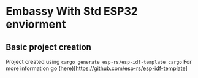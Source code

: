 # Embassy With Std ESP32 enviorment

## Basic project creation

Project created using `cargo generate esp-rs/esp-idf-template cargo`
For more information go (here)[https://github.com/esp-rs/esp-idf-template]


